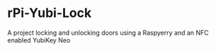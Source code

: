 # rPi-Yubi-Lock
A project locking and unlocking doors using a Raspyerry and an NFC enabled YubiKey Neo

